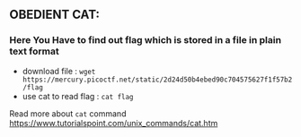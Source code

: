 ## OBEDIENT CAT:

### Here You Have to find out flag which is stored in a file in plain text format

* download file : ```wget https://mercury.picoctf.net/static/2d24d50b4ebed90c704575627f1f57b2/flag```
* use cat to read flag : ```cat flag```


Read more about `cat` command https://www.tutorialspoint.com/unix_commands/cat.htm